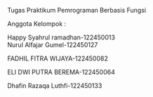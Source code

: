 Tugas Praktikum Pemrograman Berbasis Fungsi

Anggota Kelompok : 

Happy Syahrul ramadhan-122450013<br/>
Nurul Alfajar Gumel-122450127

FADHIL FITRA WIJAYA-122450082

ELI DWI PUTRA BEREMA-122450064

Dhafin Razaqa Luthfi-122450133
